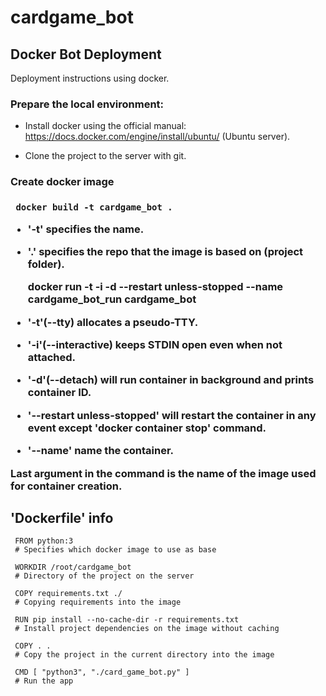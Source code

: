 # cardgame_bot

## Docker Bot Deployment
Deployment instructions using docker.

<h3>Prepare the local environment:</h3>
  
  - Install docker using the official manual: https://docs.docker.com/engine/install/ubuntu/ (Ubuntu server).
  
  - Clone the project to the server with git.

<h3>Create docker image<h3>

     docker build -t cardgame_bot .
  - '-t' specifies the name.
  
  - '.' specifies the repo that the image is based on (project folder).
  
  
       docker run -t -i -d --restart unless-stopped --name cardgame_bot_run cardgame_bot
  - '-t'(--tty) allocates a pseudo-TTY.
  
  - '-i'(--interactive) keeps STDIN open even when not attached.
  
  - '-d'(--detach) will run container in background and prints container ID.
  
  - '--restart unless-stopped' will restart the container in any event except 'docker container stop' command.
  
  - '--name' name the container.
  
  Last argument in the command is the name of the image used for container creation.
  
 ## 'Dockerfile' info

     FROM python:3 
     # Specifies which docker image to use as base
  
     WORKDIR /root/cardgame_bot
     # Directory of the project on the server
  
     COPY requirements.txt ./
     # Copying requirements into the image
  
     RUN pip install --no-cache-dir -r requirements.txt
     # Install project dependencies on the image without caching
  
     COPY . .
     # Copy the project in the current directory into the image
  
     CMD [ "python3", "./card_game_bot.py" ]
     # Run the app
